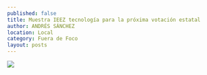 ```yaml
---
published: false
title: Muestra IEEZ tecnología para la próxima votación estatal
author: ANDRÉS SÁNCHEZ
location: Local
category: Fuera de Foco
layout: posts
---
```


![](http://i.imgur.com/EP758RJm.jpg)
